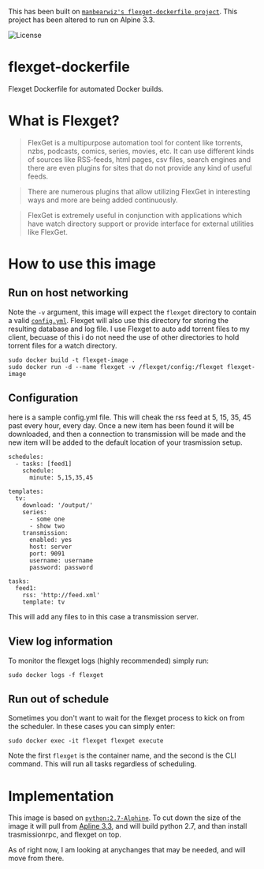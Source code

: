 This has been built on [`manbearwiz's flexget-dockerfile project`](https://github.com/manbearwiz/flexget-dockerfile).  This project has been altered to run on Alpine 3.3.


![License](http://img.shields.io/badge/license-MIT-blue.svg?style=flat-square)
# flexget-dockerfile

Flexget Dockerfile for automated Docker builds.


# What is Flexget?

>FlexGet is a multipurpose automation tool for content like torrents, nzbs, podcasts, comics, series, movies, etc. It can use different kinds of sources like RSS-feeds, html pages, csv files, search engines and there are even plugins for sites that do not provide any kind of useful feeds.

>There are numerous plugins that allow utilizing FlexGet in interesting ways and more are being added continuously.

>FlexGet is extremely useful in conjunction with applications which have watch directory support or provide interface for external utilities like FlexGet.

# How to use this image

## Run on host networking

Note the `-v` argument, this image will expect the `flexget` directory to contain a valid [`config.yml`](http://flexget.com/wiki/Cookbook). Flexget will also use this directory for storing the resulting database and log file.  I use Flexget to auto add torrent files to my client, becuase of this i do not need the use of other directories to hold torrent files for a watch directory.

```
sudo docker build -t flexget-image .
sudo docker run -d --name flexget -v /flexget/config:/flexget flexget-image
```

## Configuration

here is a sample config.yml file.  This will cheak the rss feed at 5, 15, 35, 45 past every hour, every day. Once a new item has been found it will be downloaded, and then a connection to transmission will be made and the new item will be added to the default location of your trasmission setup.

```
schedules:
  - tasks: [feed1]
    schedule:
      minute: 5,15,35,45

templates:
  tv:
    download: '/output/'
    series:
      - some one
	  - show two
    transmission:
      enabled: yes
      host: server
      port: 9091
      username: username
      password: password

tasks:
  feed1:
    rss: 'http://feed.xml'
    template: tv

```

This will add any files to in this case a transmission server.


## View log information

To monitor the flexget logs (highly recommended) simply run:

```
sudo docker logs -f flexget
```

## Run out of schedule

Sometimes you don't want to wait for the flexget process to kick on from the scheduler. In these cases you can simply enter:

```
sudo docker exec -it flexget flexget execute
```

Note the first `flexget` is the container name, and the second is the CLI command. This will run all tasks regardless of scheduling.

# Implementation

This image is based on [`python:2.7-Alphine`](https://registry.hub.docker.com/_/python/).  To cut down the size of the image it will pull from [Apline 3.3](https://hub.docker.com/_/alpine/), and will build python 2.7, and than install trasmissionrpc, and flexget on top.

As of right now, I am looking at anychanges that may be needed, and will move from there.
